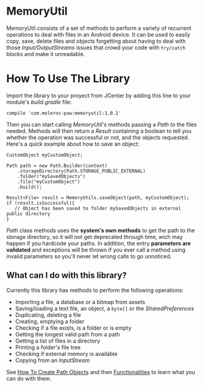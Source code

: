 # MemoryUtil

MemoryUtil consists of a set of methods to perform a variety of recurrent operations to deal with files in an Android device. It can be used to easily copy, save, delete files and objects forgetting about having to deal with those _Input/OutputStreams_ issues that crowd your code with `try/catch` blocks and make it unreadable.

# How To Use The Library

Import the library to your proyect from JCenter by adding this line to your module's _build.gradle_ file:

`compile 'com.meleros-paw:memoryutil:1.0.1'`

Then you can start calling _MemoryUtil_'s methods passing a _Path_ to the files needed. Methods will then return a _Result_ containing a boolean to tell you whether the operation was successful or not, and the objects requested. Here's a quick example about how to save an object:

    CustomObject myCustomObject;

    Path path = new Path.Builder(context)
        .storageDirectory(Path.STORAGE_PUBLIC_EXTERNAL)
        .folder("mySavedObjects")
        .file("myCustomObject")
        .build();

    Result<File> result = MemoryUtils.saveObject(path, myCustomObject);
    if (result.isSuccessful){
       // Object has been saved to folder mySavedObjects in external public directory
    }

_Path_ class methods uses the **system's own methods** to get the path to the storage directory, so it will not get deprecated through time, wich may happen if you hardcode your paths. In addition, the entry **parameters are validated** and exceptions will be thrown if you ever call a method using invalid parameters so you'll never let wrong calls to go unnoticed.

## What can I do with this library? 
Currently this library has methods to perform the following operations:
- Importing a file, a database or a bitmap from assets
- Saving/loading a text file, an object, a `byte[]` or the _SharedPreferences_
- Duplicating, deleting a file
- Creating, emptying a folder
- Checking if a file exists, is a folder or is empty
- Getting the longest valid path from a path
- Getting a list of files in a directory
- Printing a folder's file tree
- Checking if external memory is available
- Copying from an _InputStream_

See [How To Create Path Objects](https://github.com/Triodesabios/meleros-paw/wiki/1.-How-To-Create-Path-Objects) and then [Functionalities](https://github.com/Triodesabios/meleros-paw/wiki/Functions) to learn what you can do with them.
